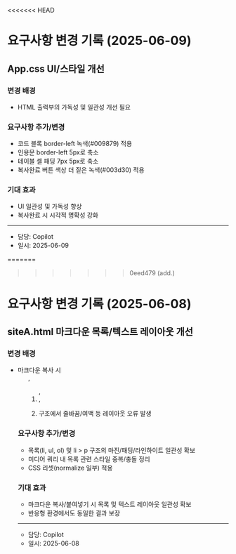 <<<<<<< HEAD
# 요구사항 변경 기록 (2025-06-09)

## App.css UI/스타일 개선

### 변경 배경
- HTML 출력부의 가독성 및 일관성 개선 필요

### 요구사항 추가/변경
- 코드 블록 border-left 녹색(#009879) 적용
- 인용문 border-left 5px로 축소
- 테이블 셀 패딩 7px 5px로 축소
- 복사완료 버튼 색상 더 짙은 녹색(#003d30) 적용

### 기대 효과
- UI 일관성 및 가독성 향상
- 복사완료 시 시각적 명확성 강화

---
- 담당: Copilot
- 일시: 2025-06-09

=======
>>>>>>> 0eed479 (add.)
# 요구사항 변경 기록 (2025-06-08)

## siteA.html 마크다운 목록/텍스트 레이아웃 개선

### 변경 배경
- 마크다운 복사 시 <ul>, <ol>, <li>, <li><p> 구조에서 줄바꿈/여백 등 레이아웃 오류 발생

### 요구사항 추가/변경
- 목록(li, ul, ol) 및 li > p 구조의 마진/패딩/라인하이트 일관성 확보
- 미디어 쿼리 내 목록 관련 스타일 중복/충돌 정리
- CSS 리셋(normalize 일부) 적용

### 기대 효과
- 마크다운 복사/붙여넣기 시 목록 및 텍스트 레이아웃 일관성 확보
- 반응형 환경에서도 동일한 결과 보장

---
- 담당: Copilot
- 일시: 2025-06-08
